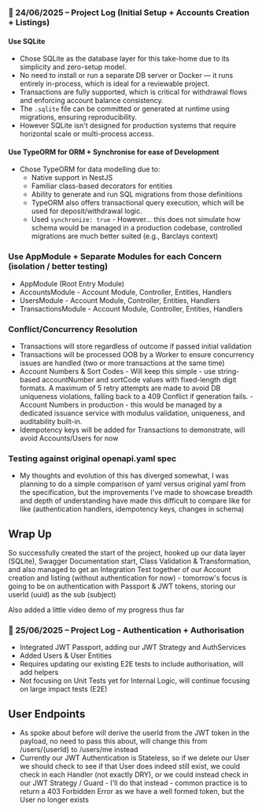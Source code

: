 ### 📅 24/06/2025 – Project Log (Initial Setup + Accounts Creation + Listings)

#### Use SQLite

- Chose SQLite as the database layer for this take-home due to its simplicity and zero-setup model.
- No need to install or run a separate DB server or Docker — it runs entirely in-process, which is ideal for a reviewable project.
- Transactions are fully supported, which is critical for withdrawal flows and enforcing account balance consistency.
- The `.sqlite` file can be committed or generated at runtime using migrations, ensuring reproducibility.
- However SQLite isn't designed for production systems that require horizontal scale or multi-process access.

#### Use TypeORM for ORM + Synchronise for ease of Development

- Chose TypeORM for data modelling due to:
  - Native support in NestJS
  - Familiar class-based decorators for entities
  - Ability to generate and run SQL migrations from those definitions
  - TypeORM also offers transactional query execution, which will be used for deposit/withdrawal logic.
  - Used `synchronize: true` - However... this does not simulate how schema would be managed in a production codebase, controlled migrations are much better suited (e.g., Barclays context)

### Use AppModule + Separate Modules for each Concern (isolation / better testing)

- AppModule (Root Entry Module)
- AccountsModule - Account Module, Controller, Entities, Handlers
- UsersModule - Account Module, Controller, Entities, Handlers
- TransactionsModule - Account Module, Controller, Entities, Handlers

### Conflict/Concurrency Resolution
- Transactions will store regardless of outcome if passed initial validation
- Transactions will be processed OOB by a Worker to ensure concurrency issues are handled (two or more transactions at the same time)
- Account Numbers & Sort Codes - Will keep this simple - use string-based accountNumber and sortCode values with fixed-length digit formats. A maximum of 5 retry attempts are made to avoid DB uniqueness violations, falling back to a 409 Conflict if generation fails. - Account Numbers in production - this would be managed by a dedicated issuance service with modulus validation, uniqueness, and auditability built-in.
- Idempotency keys will be added for Transactions to demonstrate, will avoid Accounts/Users for now

### Testing against original openapi.yaml spec
- My thoughts and evolution of this has diverged somewhat, I was planning to do a simple comparison of yaml versus original yaml 
  from the specification, but the improvements I've made to showcase breadth and depth of understanding have made this difficult
  to compare like for like (authentication handlers, idempotency keys, changes in schema)

## Wrap Up

So successfully created the start of the project, hooked up our data layer (SQLite), Swagger Documentation start, Class Validation & Transformation, and also managed to get an Integration Test together of our Account creation and listing (without authentication for now) - tomorrow's focus is going to be on authentication with Passport & JWT tokens, storing our userId (uuid) as the sub (subject)

Also added a little video demo of my progress thus far

### 📅 25/06/2025 – Project Log - Authentication + Authorisation

- Integrated JWT Passport, adding our JWT Strategy and AuthServices
- Added Users & User Entities
- Requires updating our existing E2E tests to include authorisation, will add helpers
- Not focusing on Unit Tests yet for Internal Logic, will continue focusing on large impact tests (E2E)

## User Endpoints

- As spoke about before will derive the userId from the JWT token in the payload, no need to pass this about, will change this from /users/{userId} to /users/me instead
- Currently our JWT Authentication is Stateless, so if we delete our User we should check to see if that User does indeed still exist, we could check in each Handler (not exactly DRY), or we could instead check in our JWT Strategy / Guard - I'll do that instead - common practice is to return a 403 Forbidden Error as we have a well formed token, but the User no longer exists